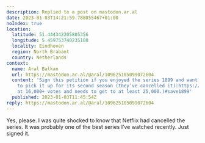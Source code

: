 ```yaml
---
description: Replied to a post on mastodon.ar.al
date: 2023-01-03T14:21:59.788055467+01:00
noIndex: true
location:
  latitude: 51.444342205805356
  longitude: 5.459753740235188
  locality: Eindhoven
  region: North Brabant
  country: Netherlands
context:
  name: Aral Balkan
  url: https://mastodon.ar.al/@aral/109625105099072604
  content: 'Sign this petition if you enjoyed the series 1899 and want to tell #netflix
    to pick it up for its second season (they’ve cancelled it):https://www.change.org/p/renew-1899-on-netflix(Currently
    at 16,000+ votes and needs to get to at least 25,000.)#save1899'
  published: 2023-01-03T11:45:54Z
reply: https://mastodon.ar.al/@aral/109625105099072604
---
```


Yes, please. I was quite shocked to know that Netflix had cancelled the series. It was probably one of the best series I’ve watched recently. Just signed it.
